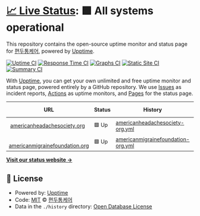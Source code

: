 # [📈 Live Status](https://ahs.status.migraine.kr): <!--live status--> **🟩 All systems operational**

This repository contains the open-source uptime monitor and status page for [편두통케어](https://migraine.kr/), powered by [Upptime](https://github.com/upptime/upptime).

[![Uptime CI](https://github.com/MigraineKR/ahs.status/workflows/Uptime%20CI/badge.svg)](https://github.com/MigraineKR/ahs.status/actions?query=workflow%3A%22Uptime+CI%22)
[![Response Time CI](https://github.com/MigraineKR/ahs.status/workflows/Response%20Time%20CI/badge.svg)](https://github.com/MigraineKR/ahs.status/actions?query=workflow%3A%22Response+Time+CI%22)
[![Graphs CI](https://github.com/MigraineKR/ahs.status/workflows/Graphs%20CI/badge.svg)](https://github.com/MigraineKR/ahs.status/actions?query=workflow%3A%22Graphs+CI%22)
[![Static Site CI](https://github.com/MigraineKR/ahs.status/workflows/Static%20Site%20CI/badge.svg)](https://github.com/MigraineKR/ahs.status/actions?query=workflow%3A%22Static+Site+CI%22)
[![Summary CI](https://github.com/MigraineKR/ahs.status/workflows/Summary%20CI/badge.svg)](https://github.com/MigraineKR/ahs.status/actions?query=workflow%3A%22Summary+CI%22)

With [Upptime](https://upptime.js.org), you can get your own unlimited and free uptime monitor and status page, powered entirely by a GitHub repository. We use [Issues](https://github.com/MigraineKR/ahs.status/issues) as incident reports, [Actions](https://github.com/MigraineKR/ahs.status/actions) as uptime monitors, and [Pages](https://ahs.status.migraine.kr) for the status page.

<!--start: status pages-->
<!-- This summary is generated by Upptime (https://github.com/upptime/upptime) -->
<!-- Do not edit this manually, your changes will be overwritten -->
<!-- prettier-ignore -->
| URL | Status | History | Response Time | Uptime |
| --- | ------ | ------- | ------------- | ------ |
| <img alt="" src="https://icons.duckduckgo.com/ip3/americanheadachesociety.org.ico" height="13"> [americanheadachesociety.org](https://americanheadachesociety.org/) | 🟩 Up | [americanheadachesociety-org.yml](https://github.com/MigraineKR/ahs.status/commits/HEAD/history/americanheadachesociety-org.yml) | <details><summary><img alt="Response time graph" src="./graphs/americanheadachesociety-org/response-time-week.png" height="20"> 823ms</summary><br><a href="https://ahs.status.migraine.kr/history/americanheadachesociety-org"><img alt="Response time 638" src="https://img.shields.io/endpoint?url=https%3A%2F%2Fraw.githubusercontent.com%2FMigraineKR%2Fahs.status%2FHEAD%2Fapi%2Famericanheadachesociety-org%2Fresponse-time.json"></a><br><a href="https://ahs.status.migraine.kr/history/americanheadachesociety-org"><img alt="24-hour response time 734" src="https://img.shields.io/endpoint?url=https%3A%2F%2Fraw.githubusercontent.com%2FMigraineKR%2Fahs.status%2FHEAD%2Fapi%2Famericanheadachesociety-org%2Fresponse-time-day.json"></a><br><a href="https://ahs.status.migraine.kr/history/americanheadachesociety-org"><img alt="7-day response time 823" src="https://img.shields.io/endpoint?url=https%3A%2F%2Fraw.githubusercontent.com%2FMigraineKR%2Fahs.status%2FHEAD%2Fapi%2Famericanheadachesociety-org%2Fresponse-time-week.json"></a><br><a href="https://ahs.status.migraine.kr/history/americanheadachesociety-org"><img alt="30-day response time 826" src="https://img.shields.io/endpoint?url=https%3A%2F%2Fraw.githubusercontent.com%2FMigraineKR%2Fahs.status%2FHEAD%2Fapi%2Famericanheadachesociety-org%2Fresponse-time-month.json"></a><br><a href="https://ahs.status.migraine.kr/history/americanheadachesociety-org"><img alt="1-year response time 653" src="https://img.shields.io/endpoint?url=https%3A%2F%2Fraw.githubusercontent.com%2FMigraineKR%2Fahs.status%2FHEAD%2Fapi%2Famericanheadachesociety-org%2Fresponse-time-year.json"></a></details> | <details><summary><a href="https://ahs.status.migraine.kr/history/americanheadachesociety-org">100.00%</a></summary><a href="https://ahs.status.migraine.kr/history/americanheadachesociety-org"><img alt="All-time uptime 100.00%" src="https://img.shields.io/endpoint?url=https%3A%2F%2Fraw.githubusercontent.com%2FMigraineKR%2Fahs.status%2FHEAD%2Fapi%2Famericanheadachesociety-org%2Fuptime.json"></a><br><a href="https://ahs.status.migraine.kr/history/americanheadachesociety-org"><img alt="24-hour uptime 100.00%" src="https://img.shields.io/endpoint?url=https%3A%2F%2Fraw.githubusercontent.com%2FMigraineKR%2Fahs.status%2FHEAD%2Fapi%2Famericanheadachesociety-org%2Fuptime-day.json"></a><br><a href="https://ahs.status.migraine.kr/history/americanheadachesociety-org"><img alt="7-day uptime 100.00%" src="https://img.shields.io/endpoint?url=https%3A%2F%2Fraw.githubusercontent.com%2FMigraineKR%2Fahs.status%2FHEAD%2Fapi%2Famericanheadachesociety-org%2Fuptime-week.json"></a><br><a href="https://ahs.status.migraine.kr/history/americanheadachesociety-org"><img alt="30-day uptime 100.00%" src="https://img.shields.io/endpoint?url=https%3A%2F%2Fraw.githubusercontent.com%2FMigraineKR%2Fahs.status%2FHEAD%2Fapi%2Famericanheadachesociety-org%2Fuptime-month.json"></a><br><a href="https://ahs.status.migraine.kr/history/americanheadachesociety-org"><img alt="1-year uptime 100.00%" src="https://img.shields.io/endpoint?url=https%3A%2F%2Fraw.githubusercontent.com%2FMigraineKR%2Fahs.status%2FHEAD%2Fapi%2Famericanheadachesociety-org%2Fuptime-year.json"></a></details>
| <img alt="" src="https://icons.duckduckgo.com/ip3/americanmigrainefoundation.org.ico" height="13"> [americanmigrainefoundation.org](https://americanmigrainefoundation.org/) | 🟩 Up | [americanmigrainefoundation-org.yml](https://github.com/MigraineKR/ahs.status/commits/HEAD/history/americanmigrainefoundation-org.yml) | <details><summary><img alt="Response time graph" src="./graphs/americanmigrainefoundation-org/response-time-week.png" height="20"> 418ms</summary><br><a href="https://ahs.status.migraine.kr/history/americanmigrainefoundation-org"><img alt="Response time 428" src="https://img.shields.io/endpoint?url=https%3A%2F%2Fraw.githubusercontent.com%2FMigraineKR%2Fahs.status%2FHEAD%2Fapi%2Famericanmigrainefoundation-org%2Fresponse-time.json"></a><br><a href="https://ahs.status.migraine.kr/history/americanmigrainefoundation-org"><img alt="24-hour response time 420" src="https://img.shields.io/endpoint?url=https%3A%2F%2Fraw.githubusercontent.com%2FMigraineKR%2Fahs.status%2FHEAD%2Fapi%2Famericanmigrainefoundation-org%2Fresponse-time-day.json"></a><br><a href="https://ahs.status.migraine.kr/history/americanmigrainefoundation-org"><img alt="7-day response time 418" src="https://img.shields.io/endpoint?url=https%3A%2F%2Fraw.githubusercontent.com%2FMigraineKR%2Fahs.status%2FHEAD%2Fapi%2Famericanmigrainefoundation-org%2Fresponse-time-week.json"></a><br><a href="https://ahs.status.migraine.kr/history/americanmigrainefoundation-org"><img alt="30-day response time 396" src="https://img.shields.io/endpoint?url=https%3A%2F%2Fraw.githubusercontent.com%2FMigraineKR%2Fahs.status%2FHEAD%2Fapi%2Famericanmigrainefoundation-org%2Fresponse-time-month.json"></a><br><a href="https://ahs.status.migraine.kr/history/americanmigrainefoundation-org"><img alt="1-year response time 425" src="https://img.shields.io/endpoint?url=https%3A%2F%2Fraw.githubusercontent.com%2FMigraineKR%2Fahs.status%2FHEAD%2Fapi%2Famericanmigrainefoundation-org%2Fresponse-time-year.json"></a></details> | <details><summary><a href="https://ahs.status.migraine.kr/history/americanmigrainefoundation-org">100.00%</a></summary><a href="https://ahs.status.migraine.kr/history/americanmigrainefoundation-org"><img alt="All-time uptime 99.97%" src="https://img.shields.io/endpoint?url=https%3A%2F%2Fraw.githubusercontent.com%2FMigraineKR%2Fahs.status%2FHEAD%2Fapi%2Famericanmigrainefoundation-org%2Fuptime.json"></a><br><a href="https://ahs.status.migraine.kr/history/americanmigrainefoundation-org"><img alt="24-hour uptime 100.00%" src="https://img.shields.io/endpoint?url=https%3A%2F%2Fraw.githubusercontent.com%2FMigraineKR%2Fahs.status%2FHEAD%2Fapi%2Famericanmigrainefoundation-org%2Fuptime-day.json"></a><br><a href="https://ahs.status.migraine.kr/history/americanmigrainefoundation-org"><img alt="7-day uptime 100.00%" src="https://img.shields.io/endpoint?url=https%3A%2F%2Fraw.githubusercontent.com%2FMigraineKR%2Fahs.status%2FHEAD%2Fapi%2Famericanmigrainefoundation-org%2Fuptime-week.json"></a><br><a href="https://ahs.status.migraine.kr/history/americanmigrainefoundation-org"><img alt="30-day uptime 100.00%" src="https://img.shields.io/endpoint?url=https%3A%2F%2Fraw.githubusercontent.com%2FMigraineKR%2Fahs.status%2FHEAD%2Fapi%2Famericanmigrainefoundation-org%2Fuptime-month.json"></a><br><a href="https://ahs.status.migraine.kr/history/americanmigrainefoundation-org"><img alt="1-year uptime 99.96%" src="https://img.shields.io/endpoint?url=https%3A%2F%2Fraw.githubusercontent.com%2FMigraineKR%2Fahs.status%2FHEAD%2Fapi%2Famericanmigrainefoundation-org%2Fuptime-year.json"></a></details>

<!--end: status pages-->

[**Visit our status website →**](https://ahs.status.migraine.kr)

## 📄 License

- Powered by: [Upptime](https://github.com/upptime/upptime)
- Code: [MIT](./LICENSE) © [편두통케어](https://migraine.kr/)
- Data in the `./history` directory: [Open Database License](https://opendatacommons.org/licenses/odbl/1-0/)
